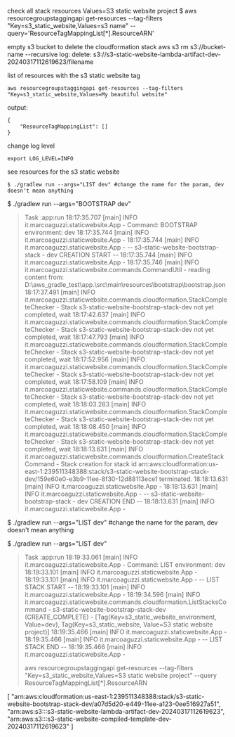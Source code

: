check all stack resources
Values=S3 static website project
$ aws resourcegroupstaggingapi get-resources --tag-filters "Key=s3_static_website,Values=s3 name" --query='ResourceTagMappingList[*].ResourceARN'

empty s3 bucket to delete the cloudformation stack
aws s3 rm s3://bucket-name --recursive
log:
delete: s3://s3-static-website-lambda-artifact-dev-20240317112619623/filename

list of resources with the s3 static website tag
```
aws resourcegroupstaggingapi get-resources --tag-filters "Key=s3_static_website,Values=My beautiful website"
```
output: 
```
{   
    "ResourceTagMappingList": []
}
```
change log level
```
export LOG_LEVEL=INFO
```
see resources for the s3 static website
```
$ ./gradlew run --args="LIST dev" #change the name for the param, dev doesn't mean anything
```
$ ./gradlew run --args="BOOTSTRAP dev"

> Task :app:run
18:17:35.707 [main] INFO  it.marcoaguzzi.staticwebsite.App - Command: BOOTSTRAP environment: dev
18:17:35.744 [main] INFO  it.marcoaguzzi.staticwebsite.App -
18:17:35.744 [main] INFO  it.marcoaguzzi.staticwebsite.App -  -- s3-static-website-bootstrap-stack - dev CREATION START --
18:17:35.744 [main] INFO  it.marcoaguzzi.staticwebsite.App -
18:17:35.746 [main] INFO  it.marcoaguzzi.staticwebsite.commands.CommandUtil - reading content from: D:\aws_gradle_test\app\.\src\main\resources\bootstrap\bootstrap.json
18:17:37.491 [main] INFO  it.marcoaguzzi.staticwebsite.commands.cloudformation.StackCompleteChecker - Stack s3-static-website-bootstrap-stack-dev not yet completed, wait
18:17:42.637 [main] INFO  it.marcoaguzzi.staticwebsite.commands.cloudformation.StackCompleteChecker - Stack s3-static-website-bootstrap-stack-dev not yet completed, wait
18:17:47.793 [main] INFO  it.marcoaguzzi.staticwebsite.commands.cloudformation.StackCompleteChecker - Stack s3-static-website-bootstrap-stack-dev not yet completed, wait
18:17:52.956 [main] INFO  it.marcoaguzzi.staticwebsite.commands.cloudformation.StackCompleteChecker - Stack s3-static-website-bootstrap-stack-dev not yet completed, wait
18:17:58.109 [main] INFO  it.marcoaguzzi.staticwebsite.commands.cloudformation.StackCompleteChecker - Stack s3-static-website-bootstrap-stack-dev not yet completed, wait
18:18:03.283 [main] INFO  it.marcoaguzzi.staticwebsite.commands.cloudformation.StackCompleteChecker - Stack s3-static-website-bootstrap-stack-dev not yet completed, wait
18:18:08.450 [main] INFO  it.marcoaguzzi.staticwebsite.commands.cloudformation.StackCompleteChecker - Stack s3-static-website-bootstrap-stack-dev not yet completed, wait
18:18:13.631 [main] INFO  it.marcoaguzzi.staticwebsite.commands.cloudformation.CreateStackCommand - Stack creation for stack id arn:aws:cloudformation:us-east-1:239511348388:stack/s3-static-website-bootstrap-stack-dev/159e60e0-e3b9-11ee-8f30-12d88113ece1 terminated.
18:18:13.631 [main] INFO  it.marcoaguzzi.staticwebsite.App -
18:18:13.631 [main] INFO  it.marcoaguzzi.staticwebsite.App -  -- s3-static-website-bootstrap-stack - dev CREATION END --
18:18:13.631 [main] INFO  it.marcoaguzzi.staticwebsite.App -

$ ./gradlew run --args="LIST dev" #change the name for the param, dev doesn't mean anything

$ ./gradlew run --args="LIST dev"                                                                                                                                                                             

> Task :app:run
18:19:33.061 [main] INFO  it.marcoaguzzi.staticwebsite.App - Command: LIST environment: dev
18:19:33.101 [main] INFO  it.marcoaguzzi.staticwebsite.App -
18:19:33.101 [main] INFO  it.marcoaguzzi.staticwebsite.App -  -- LIST STACK START --
18:19:33.101 [main] INFO  it.marcoaguzzi.staticwebsite.App -
18:19:34.596 [main] INFO  it.marcoaguzzi.staticwebsite.commands.cloudformation.ListStacksCommand - s3-static-website-bootstrap-stack-dev (CREATE_COMPLETE) - [Tag(Key=s3_static_website_environment, Value=dev), Tag(Key=s3_static_website, Value=S3 static website project)]
18:19:35.466 [main] INFO  it.marcoaguzzi.staticwebsite.App -
18:19:35.466 [main] INFO  it.marcoaguzzi.staticwebsite.App -  -- LIST STACK END --
18:19:35.466 [main] INFO  it.marcoaguzzi.staticwebsite.App -
>
> 
> aws resourcegroupstaggingapi get-resources --tag-filters "Key=s3_static_website,Values=S3 static website project" --query ResourceTagMappingList[*].ResourceARN

[
    "arn:aws:cloudformation:us-east-1:239511348388:stack/s3-static-website-bootstrap-stack-dev/a07d5d20-e449-11ee-a123-0ee516927a51",
    "arn:aws:s3:::s3-static-website-lambda-artifact-dev-20240317112619623",
    "arn:aws:s3:::s3-static-website-compiled-template-dev-20240317112619623"
]